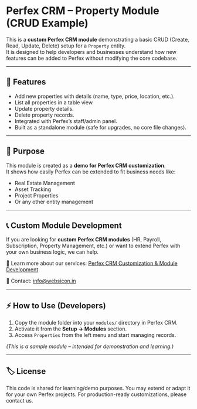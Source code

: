 # Perfex CRM – Property Module (CRUD Example)

This is a **custom Perfex CRM module** demonstrating a basic CRUD (Create, Read, Update, Delete) setup for a `Property` entity.  
It is designed to help developers and businesses understand how new features can be added to Perfex without modifying the core codebase.  

---

## 🚀 Features
- Add new properties with details (name, type, price, location, etc.).  
- List all properties in a table view.  
- Update property details.  
- Delete property records.  
- Integrated with Perfex’s staff/admin panel.  
- Built as a standalone module (safe for upgrades, no core file changes).  

---

## 🎯 Purpose
This module is created as a **demo for Perfex CRM customization**.  
It shows how easily Perfex can be extended to fit business needs like:
- Real Estate Management  
- Asset Tracking  
- Project Properties  
- Or any other entity management  

---

## 📞 Custom Module Development
If you are looking for **custom Perfex CRM modules** (HR, Payroll, Subscription, Property Management, etc.) or want to extend Perfex with your own business logic, we can help.  

🔗 Learn more about our services: [Perfex CRM Customization & Module Development](https://websicon.in/perfex-crm-customization-and-module-development/)  

📧 Contact: info@websicon.in  

---

## ⚡ How to Use (Developers)
1. Copy the module folder into your `modules/` directory in Perfex CRM.  
2. Activate it from the **Setup → Modules** section.  
3. Access `Properties` from the left menu and start managing records.  

*(This is a sample module – intended for demonstration and learning.)*  

---

## 🏷 License
This code is shared for learning/demo purposes. You may extend or adapt it for your own Perfex projects. For production-ready customizations, please contact us.  
